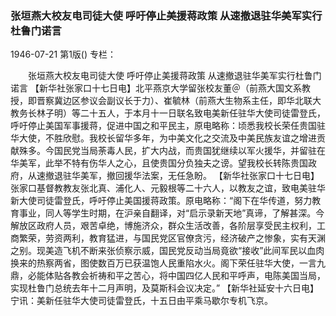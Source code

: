 ### 张垣燕大校友电司徒大使  呼吁停止美援蒋政策  从速撤退驻华美军实行杜鲁门诺言

1946-07-21
第1版()
专栏：

　　张垣燕大校友电司徒大使
    呼吁停止美援蒋政策
    从速撤退驻华美军实行杜鲁门诺言
    【新华社张家口十七日电】北平燕京大学留张校友董＠（前燕大国文系教授，即晋察冀边区参议会副议长于力）、崔毓林（前燕大生物系主任，即华北联大教务长林子明）等二十五人，于本月十一日联名致电美新任驻华大使司徒雷登氏，呼吁停止美国军事援蒋，促进中国之和平民主，原电略称：顷悉我校长荣任贵国驻华大使，不胜欣慰。我校长留华多年，为中美文化之交流及中美民族友谊之增进贡献殊多。今国民党当局荼毒人民，扩大内战，而贵国犹继续以军火援华，并留驻在华美军，此举不特有伤华人之心，且使贵国分负独夫之谤。望我校长转陈贵国政府，从速撤退驻华美军，撤回援华法案，无任急盼。
    【新华社张家口十七日电】张家口基督教教友张北真、浦化人、元毅根等二十六人，以教友之谊，致电美驻华新大使司徒雷登氏，呼吁停止美国援蒋政策。原电略称：“阁下在华传道，努力教育事业，同人等学生时期，在沪亲自翻译，对“启示录新天地”真谛，了解甚深。今解放区政府人员，艰苦卓绝，博施济众，群众生活改善，各阶层享受民主权利，工商繁荣，劳资两利，教育猛进，与国民党区官僚贪污，经济破产之惨象，实有天渊之别。现美造飞机不断来张侦察示威，国民党反动当局竟欲“接收”此间军民以血肉换来的热察两省，图使数百万已获温饱人民重陷水火。阁下荣任驻华大使，一言九鼎，必能体贴各教会祈祷和平之苦心，将中国四亿人民和平呼声，电陈美国当局，实现杜鲁门总统去年十二月声明，及莫斯科会议决定。”
    【新华社延安十六日电】宁讯：美新任驻华大使司徒雷登氏，十五日由平乘马歇尔专机飞京。

